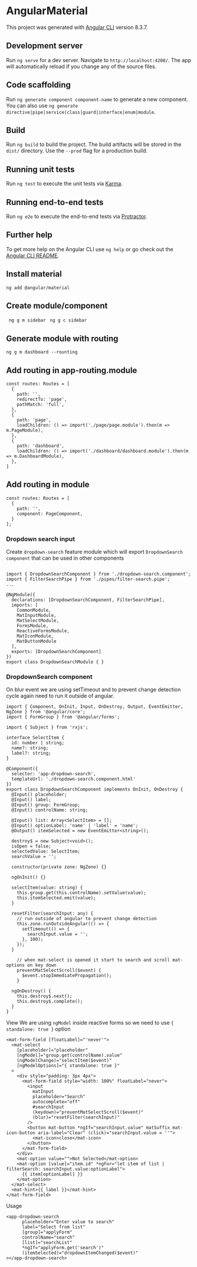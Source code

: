 # AngularMaterial

This project was generated with [Angular CLI](https://github.com/angular/angular-cli) version 8.3.7.

## Development server

Run `ng serve` for a dev server. Navigate to `http://localhost:4200/`. The app will automatically reload if you change any of the source files.

## Code scaffolding

Run `ng generate component component-name` to generate a new component. You can also use `ng generate directive|pipe|service|class|guard|interface|enum|module`.

## Build

Run `ng build` to build the project. The build artifacts will be stored in the `dist/` directory. Use the `--prod` flag for a production build.

## Running unit tests

Run `ng test` to execute the unit tests via [Karma](https://karma-runner.github.io).

## Running end-to-end tests

Run `ng e2e` to execute the end-to-end tests via [Protractor](http://www.protractortest.org/).

## Further help

To get more help on the Angular CLI use `ng help` or go check out the [Angular CLI README](https://github.com/angular/angular-cli/blob/master/README.md).

## Install material
`ng add @angular/material`

## Create module/component
` ng g m sidebar`
` ng g c sidebar`

## Generate module with routing
`ng g m dashboard --rounting ` 

## Add routing in app-routing.module
```
const routes: Routes = [
  {
    path: '',
    redirectTo: 'page',
    pathMatch: 'full',
  },
  {
    path: 'page',
    loadChildren: () => import('./page/page.module').then(m => m.PageModule),
  },
  {
    path: 'dashboard',
    loadChildren: () => import('./dashboard/dashboard.module').then(m => m.DashboardModule),
  },
]
```

## Add routing in module
```
const routes: Routes = [
  {
    path: '',
    component: PageComponent,
  }
];
```

### Dropdown search input
Create `dropdown-search` feature module which will export `DropdownSearch component` that can be used in other components
```

import { DropdownSearchComponent } from './dropdown-search.component';
import { FilterSearchPipe } from './pipes/filter-search.pipe';
...

@NgModule({
  declarations: [DropdownSearchComponent, FilterSearchPipe],
  imports: [
    CommonModule,
    MatInputModule,
    MatSelectModule,
    FormsModule,
    ReactiveFormsModule,
    MatIconModule,
    MatButtonModule
  ],
  exports: [DropdownSearchComponent]
})
export class DropdownSearchModule { }
```

### DropdownSearch component

On blur event we are using setTimeout and to prevent change detection cycle again need to run it outside of angular.
```
import { Component, OnInit, Input, OnDestroy, Output, EventEmitter, NgZone } from '@angular/core';
import { FormGroup } from '@angular/forms';

import { Subject } from 'rxjs';

interface SelectItem {
  id: number | string;
  name?: string;
  label?: string;
}

@Component({
  selector: 'app-dropdown-search',
  templateUrl: './dropdown-search.component.html'
})
export class DropdownSearchComponent implements OnInit, OnDestroy {
  @Input() placeholder;
  @Input() label;
  @Input() group: FormGroup;
  @Input() controlName: string;

  @Input() list: Array<SelectItem> = [];
  @Input() optionLabel: 'name' | 'label' = 'name';
  @Output() itemSelected = new EventEmitter<string>();

  destroy$ = new Subject<void>();
  isOpen = false;
  selectedValue: SelectItem;
  searchValue = '';

  constructor(private zone: NgZone) {}

  ngOnInit() {}

  selectItem(value: string) {
    this.group.get(this.controlName).setValue(value);
    this.itemSelected.emit(value);
  }

  resetFilter(searchInput: any) {
    // run outside of angular to prevent change detection
    this.zone.runOutsideAngular(() => {
      setTimeout(() => {
        searchInput.value = '';
      }, 100);
    });
  }

    // when mat-select is opened it start to search and scroll mat-options on key down
    preventMatSelectScroll($event) {
      $event.stopImmediatePropagation();
    }

  ngOnDestroy() {
    this.destroy$.next();
    this.destroy$.complete();
  }
}

```

View
We are using `ngModel` inside reactive forms so we need to use `{ standalone: true }` option
```
<mat-form-field [floatLabel]="'never'">
  <mat-select
    [placeholder]="placeholder"
    [ngModel]="group.get(controlName).value"
    (ngModelChange)="selectItem($event)"
    [ngModelOptions]="{ standalone: true }"
  >
    <div style="padding: 3px 4px">
      <mat-form-field style="width: 100%" floatLabel="never">
        <input
          matInput
          placeholder="Search"
          autocomplete="off"
          #searchInput
          (keydown)="preventMatSelectScroll($event)"
          (blur)="resetFilter(searchInput)"
        />
        <button mat-button *ngIf="searchInput.value" matSuffix mat-icon-button aria-label="Clear" (click)="searchInput.value = ''">
          <mat-icon>close</mat-icon>
        </button>
      </mat-form-field>
    </div>
    <mat-option value="">Not Selected</mat-option>
    <mat-option [value]="item.id" *ngFor="let item of list | filterSearch: searchInput.value:optionLabel">
      {{ item[optionLabel] }}
    </mat-option>
  </mat-select>
  <mat-hint>{{ label }}</mat-hint>
</mat-form-field>

```

Usage
```
<app-dropdown-search
      placeholder="Enter value to search"
      label="Select from list"
      [group]="applyForm"
      controlName="search"
      [list]="searchList"
      *ngIf="applyForm.get('search')"
      (itemSelected)="dropdownItemChanged($event)"
></app-dropdown-search>
```
